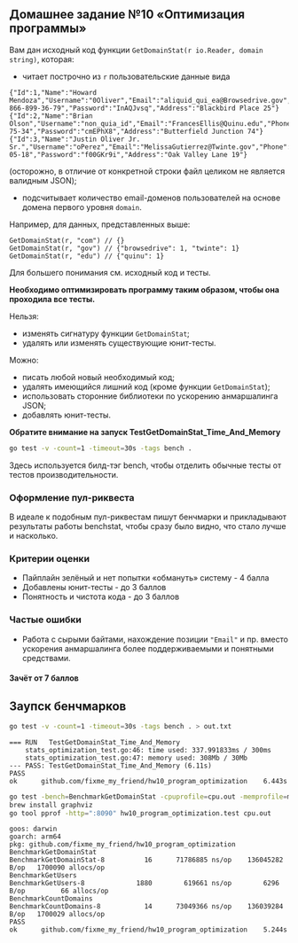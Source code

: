 ## Домашнее задание №10 «Оптимизация программы»

Вам дан исходный код функции `GetDomainStat(r io.Reader, domain string)`, которая:
* читает построчно из `r` пользовательские данные вида
```text
{"Id":1,"Name":"Howard Mendoza","Username":"0Oliver","Email":"aliquid_qui_ea@Browsedrive.gov","Phone":"6-866-899-36-79","Password":"InAQJvsq","Address":"Blackbird Place 25"}
{"Id":2,"Name":"Brian Olson","Username":"non_quia_id","Email":"FrancesEllis@Quinu.edu","Phone":"237-75-34","Password":"cmEPhX8","Address":"Butterfield Junction 74"}
{"Id":3,"Name":"Justin Oliver Jr. Sr.","Username":"oPerez","Email":"MelissaGutierrez@Twinte.gov","Phone":"106-05-18","Password":"f00GKr9i","Address":"Oak Valley Lane 19"}
```
(осторожно, в отличие от конкретной строки файл целиком не является валидным JSON);
* подсчитывает количество email-доменов пользователей на основе домена первого уровня `domain`.

Например, для данных, представленных выше:
```text
GetDomainStat(r, "com") // {}
GetDomainStat(r, "gov") // {"browsedrive": 1, "twinte": 1}
GetDomainStat(r, "edu") // {"quinu": 1}
```

Для большего понимания см. исходный код и тесты.

**Необходимо оптимизировать программу таким образом, чтобы она проходила все тесты.**

Нельзя:
- изменять сигнатуру функции `GetDomainStat`;
- удалять или изменять существующие юнит-тесты.

Можно:
- писать любой новый необходимый код;
- удалять имеющийся лишний код (кроме функции `GetDomainStat`);
- использовать сторонние библиотеки по ускорению анмаршалинга JSON;
- добавлять юнит-тесты.

**Обратите внимание на запуск TestGetDomainStat_Time_And_Memory**
```bash
go test -v -count=1 -timeout=30s -tags bench .
```

Здесь используется билд-тэг bench, чтобы отделить обычные тесты от тестов производительности.

### Оформление пул-риквеста
В идеале к подобным пул-риквестам пишут бенчмарки и прикладывают результаты работы benchstat, чтобы сразу было видно, что стало лучше и насколько.

### Критерии оценки
- Пайплайн зелёный и нет попытки «обмануть» систему - 4 балла
- Добавлены юнит-тесты - до 3 баллов
- Понятность и чистота кода - до 3 баллов

### Частые ошибки
- Работа с сырыми байтами, нахождение позиции `"Email"` и пр. вместо ускорения анмаршалинга более поддерживаемыми и понятными средствами.

#### Зачёт от 7 баллов


## Заупск бенчмарков
```sh
go test -v -count=1 -timeout=30s -tags bench . > out.txt
```

```text
=== RUN   TestGetDomainStat_Time_And_Memory
    stats_optimization_test.go:46: time used: 337.991833ms / 300ms
    stats_optimization_test.go:47: memory used: 308Mb / 30Mb
--- PASS: TestGetDomainStat_Time_And_Memory (6.11s)
PASS
ok  	github.com/fixme_my_friend/hw10_program_optimization	6.443s
```

```sh
go test -bench=BenchmarkGetDomainStat -cpuprofile=cpu.out -memprofile=mem.out .
brew install graphviz
go tool pprof -http=":8090" hw10_program_optimization.test cpu.out
```

```text
goos: darwin
goarch: arm64
pkg: github.com/fixme_my_friend/hw10_program_optimization
BenchmarkGetDomainStat
BenchmarkGetDomainStat-8   	      16	  71786885 ns/op	136045282 B/op	 1700090 allocs/op
BenchmarkGetUsers
BenchmarkGetUsers-8        	    1880	    619661 ns/op	    6296 B/op	      66 allocs/op
BenchmarkCountDomains
BenchmarkCountDomains-8    	      14	  73049366 ns/op	136039284 B/op	 1700029 allocs/op
PASS
ok  	github.com/fixme_my_friend/hw10_program_optimization	5.244s
```